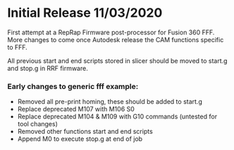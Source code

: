 # Initial Release 11/03/2020
First attempt at a RepRap Firmware post-processor for Fusion 360 FFF. More changes to come once Autodesk release the CAM functions specific to FFF.

All previous start and end scripts stored in slicer should be moved to start.g and stop.g in RRF firmware.

### Early changes to generic fff example:
- Removed all pre-print homing, these should be added to start.g
- Replace deprecated M107 with M106 S0
- Replace deprecated M104 & M109 with G10 commands (untested for tool changes)
- Removed other functions start and end scripts
- Append M0 to execute stop.g at end of job
